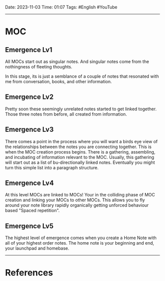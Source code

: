 Date: 2023-11-03
Time: 01:07
Tags: #English #YouTube

---
# MOC

## Emergence Lv1

All MOCs start out as singular notes. And singular notes come from the nothingness of fleeting thoughts.

In this stage, its is just a semblance of a couple of notes that resonated with me from conversation, books, and other information.

## Emergence Lv2

Pretty soon these seemingly unrelated notes started to get linked together. Those three notes from before, all created from information.

## Emergence Lv3

There comes a point in the process where you will want a birds eye view of the relationships between the notes you are connecting together. 
This is when the MOC creation process begins.
There is a gathering, assembling, and incubating of information relevant to the MOC. Usually, this gathering will start out as a list of bu-directionally linked notes. Eventually you might turn this simple list into a paragraph structure.

## Emergence Lv4

At this level MOCs are linked to MOCs! Your in the colliding phase of MOC creation and linking your MOCs to other MOCs. This allows you to fly around your note library rapidly organically getting unforced behaviour based "Spaced repetition".

## Emergence Lv5

The highest level of emergence comes when you create a Home Note with all of your highest order notes. The home note is your beginning and end, your launchpad and homebase.

---
# References
